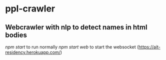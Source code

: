 # ppl-crawler

## Webcrawler with nlp to detect names in html bodies ##

*npm start* to run normally
*npm start web* to start the websocket (https://ait-residency.herokuapp.com/)

